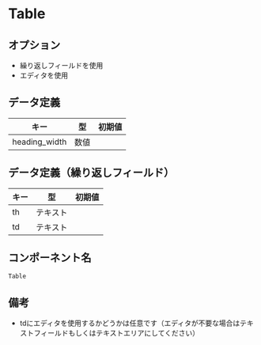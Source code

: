 # Table

## オプション

- 繰り返しフィールドを使用
- エディタを使用

## データ定義

| キー          | 型 | 初期値 |
| ------------- | ------- | ------- |
| heading_width | 数値 |  |

## データ定義（繰り返しフィールド）

| キー | 型 | 初期値 |
| --- | ------- | ------- |
| th | テキスト |  |
| td | テキスト |  |

## コンポーネント名

`Table`

## 備考

- tdにエディタを使用するかどうかは任意です（エディタが不要な場合はテキストフィールドもしくはテキストエリアにしてください）
